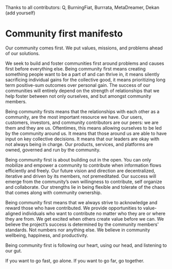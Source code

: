 Thanks to all contributors: Q, BurningFiat, Burrrata, MetaDreamer, Dekan (add yourself)

# Community first manifesto

Our community comes first. We put values, missions, and problems ahead of our solutions.

We seek to build and foster communities first around problems and causes first before everything else. Being community first means creating something people want to be a part of and can thrive in, it means silently sacrificing individual gains for the collective good, it means prioritizing long term positive-sum outcomes over personal gain. The success of our communities will entirely depend on the strength of relationships that we help foster between not only ourselves, and but amongst community members.

Being community firsts means that the relationships with each other as a community, are the most important resource we have. Our users, customers, investors, and community contributors are our peers: we are them and they are us. Oftentimes, this means allowing ourselves to be led by the community around us. It means that those around us are able to have input on key collective decisions. It means that our leaders are okay with not always being in charge. Our products, services, and platforms are owned, governed and run by the community.

Being community first is about building out in the open. You can only mobilize and empower a community to contribute when information flows efficiently and freely. Our future vision and direction are decentralized, iterative and driven by its members, not premeditated. Our success will emerge from the community’s own willingness to contribute, self organize and collaborate. Our strengths lie in being flexible and tolerate of the chaos that comes along with community ownership.

Being community first means that we always strive to acknowledge and reward those who have contributed. We provide opportunities to value-aligned individuals who want to contribute no matter who they are or where they are from. We get excited when others create value before we can. We believe the project’s success is determined by the community members' standards. Not numbers nor anything else. We believe in community wellbeing, happiness, and productivity.

Being community first is following our heart, using our head, and listening to our gut.

If you want to go fast, go alone. If you want to go far, go together.

